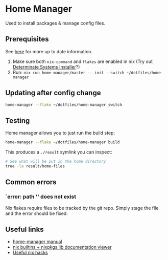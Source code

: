 # Home Manager

Used to install packages & manage config files.



## Prerequisites

See [here](https://nix-community.github.io/home-manager/index.xhtml#sec-flakes-standalone) for more up to date information.

1. Make sure both `nix-command` and `flakes` are enabled in nix (Try out [Determinate Systems Installer](https://determinate.systems/nix-installer/)?)
2. Run: `nix run home-manager/master -- init --switch ~/dotfiles/home-manager`


## Updating after config change

```sh
home-manager --flake ~/dotfiles/home-manager switch
```


## Testing

Home manager allows you to just run the build step:

```sh
home-manager --flake ~/dotfiles/home-manager build
```

This produces a `./result` symlink you can inspect:

```sh
# See what will be put in the home directory
tree -la result/home-files
```

## Common errors


### `error: path '<nix store path to file you imported>' does not exist

Nix flakes require files to be tracked by the git repo.
Simply stage the file and the error should be fixed.

## Useful links

- [home-manager manual](https://nix-community.github.io/home-manager/index.xhtml#ch-writing-modules)
- [nix builtins + nixpkgs lib documentation viewer](https://teu5us.github.io/nix-lib.html)
- [Useful nix hacks](http://www.chriswarbo.net/projects/nixos/useful_hacks.html)
